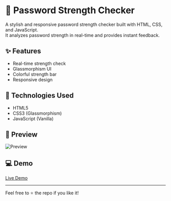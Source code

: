 # 🔐 Password Strength Checker

A stylish and responsive password strength checker built with HTML, CSS, and JavaScript.  
It analyzes password strength in real-time and provides instant feedback.

## ✨ Features
- Real-time strength check
- Glassmorphism UI
- Colorful strength bar
- Responsive design

## 🔧 Technologies Used
- HTML5
- CSS3 (Glassmorphism)
- JavaScript (Vanilla)

## 📸 Preview
![Preview](screenshot.png)

## 💻 Demo
[Live Demo](https://challalakshmi12.github.io/password-checker)

---

Feel free to ⭐ the repo if you like it!
